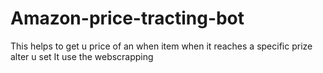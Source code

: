 # Amazon-price-tracting-bot
This helps to get u price of an when item when it reaches a specific prize alter u set
It use the webscrapping 

